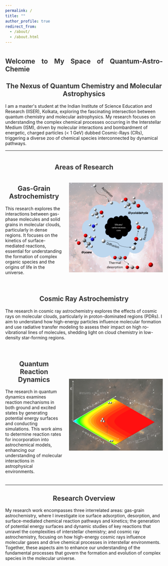 ```yaml
---
permalink: /
title: ""
author_profile: true
redirect_from: 
  - /about/
  - /about.html
---
```


<style>

  h1 {
    font-size: 1.5em; /* Smaller font size for the main heading */
    margin-top: 40px; /* Space above the heading */
    color: #333;
    text-align: center; /* Center the heading */
  }

  h2 {
    text-align: center; /* Center the subheading */
    color: #333;
  }
  
</style>

<h1 style="text-align: justify;">Welcome to My Space of Quantum-Astro-Chemie</h1>
<h2 style="text-align: center;">The Nexus of Quantum Chemistry and Molecular Astrophysics</h2>

<p>
    I am a master's student at the Indian Institute of Science Education and Research (IISER), Kolkata, exploring the fascinating intersection between quantum chemistry and molecular astrophysics. My research focuses on understanding the complex chemical processes occurring in the Interstellar Medium (ISM), driven by molecular interactions and bombardment of energetic, charged particles (< 1 GeV) dubbed Cosmic-Rays (CRs), triggering a diverse zoo of chemical species interconnected by dynamical pathways.
</p>
      
---

<style>
  .research-section {
    display: flex;
    align-items: center;
    margin-bottom: 20px;
  }

  .research-section img {
    width: 300px;
    height: auto;
    margin-left: 20px;
  }

  .research-section div {
    flex-grow: 1;
  }

  /* Media query for mobile devices */
  @media (max-width: 768px) {
    .research-section {
      flex-direction: column;
      align-items: flex-start;
    }

    .research-section img {
      width: 100%;
      margin: 0 0 10px 0;
    }
  }
</style>

<h1 style="text-align: center;">Areas of Research</h1>

<!-- Gas-Grain Astrochemistry Section -->
<div class="research-section">
  <div>
    <h2>Gas-Grain Astrochemistry</h2>
    <p>This research explores the interactions between gas-phase molecules and solid grains in molecular clouds, particularly in dense regions. It focuses on the kinetics of surface-mediated reactions, essential for understanding the formation of complex organic species and the origins of life in the universe.</p>
  </div>
  <img src="/images/gas-grain.PNG" alt="Gas-Grain Astrochemistry">
</div>

<!-- Cosmic Ray Astrochemistry Section -->
<div class="research-section">
  <div>
    <h2>Cosmic Ray Astrochemistry</h2>
    <p>The research in cosmic ray astrochemistry explores the effects of cosmic rays on molecular clouds, particularly in proton-dominated regions (PDRs). I aim to understand how high-energy particles influence molecular formation and use radiative transfer modeling to assess their impact on high ro-vibrational lines of molecules, shedding light on cloud chemistry in low-density star-forming regions.</p>
  </div>
</div>

<!-- Quantum Reaction Dynamics Section -->
<div class="research-section">
  <div>
    <h2>Quantum Reaction Dynamics</h2>
    <p>The research in quantum dynamics examines reaction mechanisms in both ground and excited states by generating potential energy surfaces and conducting simulations. This work aims to determine reaction rates for incorporation into astrochemical models, enhancing our understanding of molecular interactions in astrophysical environments.</p>
  </div>
  <img src="/images/rd.png" alt="Quantum Dynamics">
</div>

---

## Research Overview
My research work encompasses three interrelated areas: gas-grain astrochemistry, where I investigate ice surface adsorption, desorption, and surface-mediated chemical reaction pathways and kinetics; the generation of potential energy surfaces and dynamic studies of key reactions that unravel the complexities of interstellar chemistry; and cosmic ray astrochemistry, focusing on how high-energy cosmic rays influence molecular gases and drive chemical processes in interstellar environments. Together, these aspects aim to enhance our understanding of the fundamental processes that govern the formation and evolution of complex species in the molecular universe.




